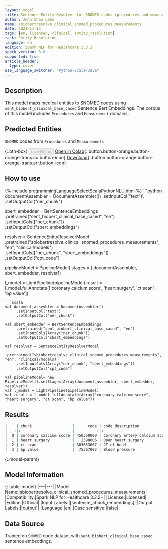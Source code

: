 ```yaml
---
layout: model
title: Sentence Entity Resolver for SNOMED codes (procedures and measurements)
author: John Snow Labs
name: sbiobertresolve_clinical_snomed_procedures_measurements
date: 2021-11-15
tags: [en, licensed, clinical, entity_resolution]
task: Entity Resolution
language: en
edition: Spark NLP for Healthcare 3.3.2
spark_version: 3.0
supported: true
article_header:
  type: cover
use_language_switcher: "Python-Scala-Java"
---
```


## Description

This model maps medical entities to SNOMED codes using `sent_biobert_clinical_base_cased` Sentence Bert Embeddings. The corpus of this model includes `Procedures` and `Measurement` domains.

## Predicted Entities

`SNOMED` codes from `Procedures` and `Measurements`


{:.btn-box}
<button class="button button-orange" disabled>Live Demo</button>
[Open in Colab](https://colab.research.google.com/github/JohnSnowLabs/spark-nlp-workshop/blob/master/tutorials/Certification_Trainings/Healthcare/24.Improved_Entity_Resolvers_in_SparkNLP_with_sBert.ipynb){:.button.button-orange.button-orange-trans.co.button-icon}
[Download](https://s3.amazonaws.com/auxdata.johnsnowlabs.com/clinical/models/sbiobertresolve_clinical_snomed_procedures_measurements_en_3.3.2_3.0_1636985738813.zip){:.button.button-orange.button-orange-trans.arr.button-icon}

## How to use



<div class="tabs-box" markdown="1">
{% include programmingLanguageSelectScalaPythonNLU.html %}
```python
documentAssembler = DocumentAssembler()\
      .setInputCol("text")\
      .setOutputCol("ner_chunk")

sbert_embedder = BertSentenceEmbeddings\
      .pretrained("sent_biobert_clinical_base_cased", "en")\
      .setInputCols(["ner_chunk"])\
      .setOutputCol("sbert_embeddings")

resolver = SentenceEntityResolverModel\
      .pretrained("sbiobertresolve_clinical_snomed_procedures_measurements", "en", "clinical/models") \
      .setInputCols(["ner_chunk", "sbert_embeddings"]) \
      .setOutputCol("cpt_code")

pipelineModel = PipelineModel(
    stages = [
        documentAssembler,
        sbert_embedder,
        resolver])

l_model = LightPipeline(pipelineModel)
result = l_model.fullAnnotate(['coronary calcium score', 'heart surgery', 'ct scan', 'bp value'])

```
```scala
val document_assembler = DocumentAssembler()
     .setInputCol("text")
     .setOutputCol("ner_chunk")

val sbert_embedder = BertSentenceEmbeddings
     .pretrained("sent_biobert_clinical_base_cased", "en")
     .setInputCols(Array("ner_chunk"))
     .setOutputCol("sbert_embeddings")

val resolver = SentenceEntityResolverModel
     .pretrained("sbiobertresolve_clinical_snomed_procedures_measurements", "en", "clinical/models) 
     .setInputCols(Array("ner_chunk", "sbert_embeddings"))
     .setOutputCol("cpt_code")

val pipelineModel= new PipelineModel().setStages(Array(document_assembler, sbert_embedder, resolver))
val l_model = LightPipeline(pipelineModel)
val result = l_model.fullAnnotate(Array("coronary calcium score", "heart surgery", "ct scan", "bp value"))
```
</div>

## Results

```bash
|    | chunk                  |      code | code_description              | all_k_code_desc                                                                 | all_k_codes                                                                                                                                                     |
|---:|:-----------------------|----------:|:------------------------------|:--------------------------------------------------------------------------------|:----------------------------------------------------------------------------------------------------------------------------------------------------------------|
|  0 | coronary calcium score | 450360000 | Coronary artery calcium score | ['450360000', '450734004', '1086491000000104', '1086481000000101', '762241007'] | ['Coronary artery calcium score', 'Coronary artery calcium score', 'Dundee Coronary Risk Disk score', 'Dundee Coronary Risk rank', 'Dundee Coronary Risk Disk'] |
|  1 | heart surgery          |   2598006 | Open heart surgery            | ['2598006', '64915003', '119766003', '34068001', '233004008']                   | ['Open heart surgery', 'Operation on heart', 'Heart reconstruction', 'Heart valve replacement', 'Coronary sinus operation']                                     |
|  2 | ct scan                | 303653007 | CT of head                    | ['303653007', '431864000', '363023007', '418272005', '241577003']               | ['CT of head', 'CT guided injection', 'CT of site', 'CT angiography', 'CT of spine']                                                                            |
|  3 | bp value               |  75367002 | Blood pressure                | ['75367002', '6797001', '723232008', '46973005', '427732000']                   | ['Blood pressure', 'Mean blood pressure', 'Average blood pressure', 'Blood pressure taking', 'Speed of blood pressure response']                                |

```

{:.model-param}
## Model Information

{:.table-model}
|---|---|
|Model Name:|sbiobertresolve_clinical_snomed_procedures_measurements|
|Compatibility:|Spark NLP for Healthcare 3.3.2+|
|License:|Licensed|
|Edition:|Official|
|Input Labels:|[sentence_chunk_embeddings]|
|Output Labels:|[output]|
|Language:|en|
|Case sensitive:|false|

## Data Source

Trained on `SNOMED` code dataset with `sent_biobert_clinical_base_cased` sentence embeddings.
